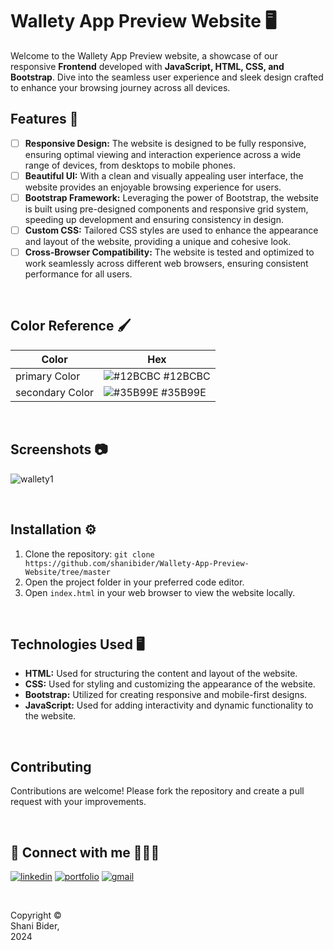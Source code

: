 # Wallety App Preview Website 🖥️
Welcome to the Wallety App Preview website, a showcase of our responsive ****Frontend**** developed with ****JavaScript, HTML, CSS, and Bootstrap****.
Dive into the seamless user experience and sleek design crafted to enhance your browsing journey across all devices.

## Features 🎯
- [ ] **Responsive Design:** The website is designed to be fully responsive, ensuring optimal viewing and interaction experience across a wide range of devices, from desktops to mobile phones.
- [ ] **Beautiful UI:** With a clean and visually appealing user interface, the website provides an enjoyable browsing experience for users.
- [ ] **Bootstrap Framework:** Leveraging the power of Bootstrap, the website is built using pre-designed components and responsive grid system, speeding up development and ensuring consistency in design.
- [ ] **Custom CSS:** Tailored CSS styles are used to enhance the appearance and layout of the website, providing a unique and cohesive look.
- [ ] **Cross-Browser Compatibility:** The website is tested and optimized to work seamlessly across different web browsers, ensuring consistent performance for all users.

<br>

## Color Reference 🖌

| Color             | Hex                                                                |
| ----------------- | ------------------------------------------------------------------ |
| primary Color | ![#12BCBC](https://via.placeholder.com/10/12BCBC?text=+) #12BCBC |
| secondary Color | ![#35B99E](https://via.placeholder.com/10/35B99E?text=+) #35B99E |

<br>

## Screenshots 📷

![wallety1](https://github.com/shanibider/Wallety-App-Preview-Website/assets/72359805/008028d8-31fd-4797-9fea-fa51ca44144d)

<br>

## Installation ⚙️
1. Clone the repository: `git clone https://github.com/shanibider/Wallety-App-Preview-Website/tree/master`
2. Open the project folder in your preferred code editor.
3. Open `index.html` in your web browser to view the website locally.
   
<br>


## Technologies Used 🖥
- **HTML:** Used for structuring the content and layout of the website.
- **CSS:** Used for styling and customizing the appearance of the website.
- **Bootstrap:** Utilized for creating responsive and mobile-first designs.
- **JavaScript:** Used for adding interactivity and dynamic functionality to the website.

<br>


## Contributing
Contributions are welcome! Please fork the repository and create a pull request with your improvements.


<br>

## 🔗 Connect with me 👩‍💻😊
[![linkedin](https://img.shields.io/badge/linkedin-0A66C2?style=for-the-badge&logo=linkedin&logoColor=white)](https://www.linkedin.com/in/shani-bider/)
[![portfolio](https://img.shields.io/badge/my_portfolio-000?style=for-the-badge&logo=ko-fi&logoColor=white)](https://shanibider.github.io/Portfolio/)
[![gmail](https://img.shields.io/badge/Gmail-D14836?style=for-the-badge&logo=gmail&logoColor=white)](mailto:shanibider@gmail.com)

<br>

<footer>
<p style="float:left; width: 20%;">
Copyright © Shani Bider, 2024
</p>
</footer>

